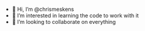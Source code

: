- 👋 Hi, I’m @chrismeskens
- 👀 I’m interested in learning the code to work with it
- 💞️ I’m looking to collaborate on everything 

<!---
chrismeskens/chrismeskens is a ✨ special ✨ repository because its `README.md` (this file) appears on your GitHub profile.
You can click the Preview link to take a look at your changes.
--->
